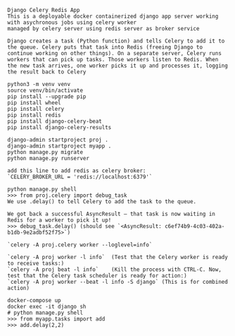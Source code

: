     Django Celery Redis App
    This is a deployable docker containerized django app server working with asychronous jobs using celery worker
    managed by celery server using redis server as broker service 

    Django creates a task (Python function) and tells Celery to add it to the queue. Celery puts that task into Redis (freeing Django to continue working on other things). On a separate server, Celery runs workers that can pick up tasks. Those workers listen to Redis. When the new task arrives, one worker picks it up and processes it, logging the result back to Celery

    python3 -m venv venv
    source venv/bin/activate
    pip install --upgrade pip
    pip install wheel    
    pip install celery
    pip install redis
    pip install django-celery-beat
    pip install django-celery-results

    django-admin startproject proj .
    django-admin startproject myapp .
    python manage.py migrate
    python manage.py runserver

    add this line to add redis as celery broker:
    `CELERY_BROKER_URL = 'redis://localhost:6379'`

    python manage.py shell
    >>> from proj.celery import debug_task
    We use .delay() to tell Celery to add the task to the queue.

    We got back a successful AsyncResult — that task is now waiting in Redis for a worker to pick it up!
    >>> debug_task.delay() (should see `<AsyncResult: c6ef74b9-4c03-402a-b1db-9e2adbf52f75>`)

    `celery -A proj.celery worker --loglevel=info`

    `celery -A proj worker -l info`  (Test that the Celery worker is ready to receive tasks:)
    `celery -A proj beat -l info`    (Kill the process with CTRL-C. Now, test that the Celery task scheduler is ready for action:)
    `celery -A proj worker --beat -l info -S django` (This is for combined action)

    docker-compose up
    docker exec -it django sh
    # python manage.py shell
    >>> from myapp.tasks import add
    >>> add.delay(2,2)
